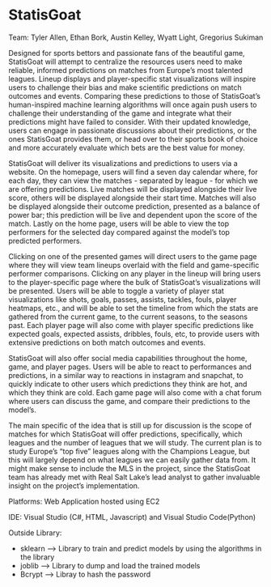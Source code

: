 # StatisGoat

Team: Tyler Allen, Ethan Bork, Austin Kelley, Wyatt Light, Gregorius Sukiman

Designed for sports bettors and passionate fans of the beautiful game, StatisGoat will attempt to centralize the resources users need to make reliable, informed predictions on matches from Europe’s most talented leagues. Lineup displays and player-specific stat visualizations will inspire users to challenge their bias and make scientific predictions on match outcomes and events. Comparing these predictions to those of StatisGoat’s human-inspired machine learning algorithms will once again push users to challenge their understanding of the game and integrate what their predictions might have failed to consider. With their updated knowledge, users can engage in passionate discussions about their predictions, or the ones StatisGoat provides them, or head over to their sports book of choice and more accurately evaluate which bets are the best value for money.

StatisGoat will deliver its visualizations and predictions to users via a website. On the homepage, users will find a seven day calendar where, for each day, they can view the matches - separated by league - for which we are offering predictions. Live matches will be displayed alongside their live score, others will be displayed alongside their start time. Matches will also be displayed alongside their outcome prediction, presented as a balance of power bar; this prediction will be live and dependent upon the score of the match. Lastly on the home page, users will be able to view the top performers for the selected day compared against the model’s top predicted performers.

Clicking on one of the presented games will direct users to the game page where they will view team lineups overlaid with the field and game-specific performer comparisons. Clicking on any player in the lineup will bring users to the player-specific page where the bulk of StatisGoat’s visualizations will be presented. Users will be able to toggle a variety of player stat visualizations like shots, goals, passes, assists, tackles, fouls, player heatmaps, etc., and will be able to set the timeline from which the stats are gathered from the current game, to the current seasons, to the seasons past. Each player page will also come with player specific predictions like expected goals, expected assists, dribbles, fouls, etc, to provide users with extensive predictions on both match outcomes and events.

StatisGoat will also offer social media capabilities throughout the home, game, and player pages. Users will be able to react to performances and predictions, in a similar way to reactions in instagram and snapchat, to quickly indicate to other users which predictions they think are hot, and which they think are cold. Each game page will also come with a chat forum where users can discuss the game, and compare their predictions to the model’s.

The main specific of the idea that is still up for discussion is the scope of matches for which StatisGoat will offer predictions, specifically, which leagues and the number of leagues that we will study. The current plan is to study Europe’s “top five” leagues along with the Champions League, but this will largely depend on what leagues we can easily gather data from. It might make sense to include the MLS in the project, since the StatisGoat team has already met with Real Salt Lake’s lead analyst to gather invaluable insight on the project’s implementation.


Platforms: Web Application hosted using EC2

IDE: Visual Studio (C#, HTML, Javascript) and Visual Studio Code(Python)

Outside Library: 
- sklearn --> Library to train and predict models by using the algorithms in the library
- joblib --> Library to dump and load the trained models
- Bcrypt --> Libray to hash the password

